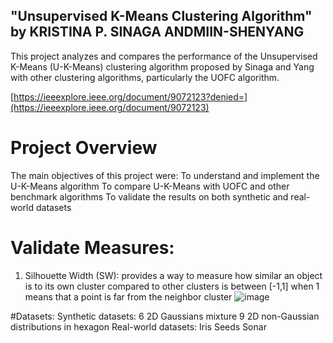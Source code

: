 ## "Unsupervised K-Means Clustering Algorithm" by KRISTINA P. SINAGA ANDMIIN-SHENYANG
This project analyzes and compares the performance of the Unsupervised K-Means (U-K-Means) clustering algorithm proposed by Sinaga and Yang with other clustering algorithms, particularly the UOFC algorithm.

[https://ieeexplore.ieee.org/document/9072123?denied=](https://ieeexplore.ieee.org/document/9072123)

# Project Overview
The main objectives of this project were:
To understand and implement the U-K-Means algorithm
To compare U-K-Means with UOFC and other benchmark algorithms
To validate the results on both synthetic and real-world datasets

# Validate Measures:
1) Silhouette Width (SW): provides a way to measure how similar an object is to its own cluster compared to other clusters   is between [-1,1] when 1 means that a point is far from the neighbor cluster 
![image](https://github.com/user-attachments/assets/d886d300-e20f-4cf8-b0b4-6c7671f489e1)


#Datasets:
Synthetic datasets:
6 2D Gaussians mixture
9 2D non-Gaussian distributions in hexagon
Real-world datasets:
Iris
Seeds
Sonar


